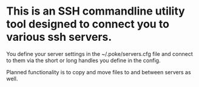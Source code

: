 # This is an SSH commandline utility tool designed to connect you to various ssh servers. 

You define your server settings in the ~/.poke/servers.cfg file and connect to them via the short or long handles you define in the config.

Planned functionality is to copy and move files to and between servers as well.